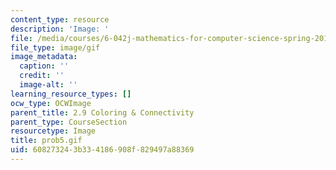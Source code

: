 ```yaml
---
content_type: resource
description: 'Image: '
file: /media/courses/6-042j-mathematics-for-computer-science-spring-2015/608273243b334186908f829497a88369_prob5.gif
file_type: image/gif
image_metadata:
  caption: ''
  credit: ''
  image-alt: ''
learning_resource_types: []
ocw_type: OCWImage
parent_title: 2.9 Coloring & Connectivity
parent_type: CourseSection
resourcetype: Image
title: prob5.gif
uid: 60827324-3b33-4186-908f-829497a88369
---
```

